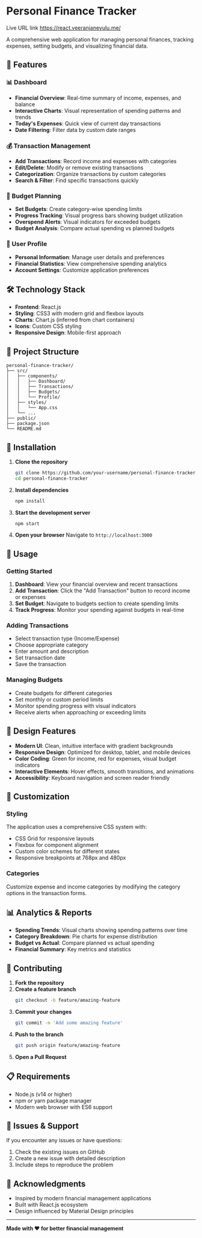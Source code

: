 # Personal Finance Tracker

Live URL link https://react.veeranjaneyulu.me/

A comprehensive web application for managing personal finances, tracking expenses, setting budgets, and visualizing financial data.

## 🚀 Features

### 📊 Dashboard

- **Financial Overview**: Real-time summary of income, expenses, and balance
- **Interactive Charts**: Visual representation of spending patterns and trends
- **Today's Expenses**: Quick view of current day transactions
- **Date Filtering**: Filter data by custom date ranges

### 💰 Transaction Management

- **Add Transactions**: Record income and expenses with categories
- **Edit/Delete**: Modify or remove existing transactions
- **Categorization**: Organize transactions by custom categories
- **Search & Filter**: Find specific transactions quickly

### 🎯 Budget Planning

- **Set Budgets**: Create category-wise spending limits
- **Progress Tracking**: Visual progress bars showing budget utilization
- **Overspend Alerts**: Visual indicators for exceeded budgets
- **Budget Analysis**: Compare actual spending vs planned budgets

### 👤 User Profile

- **Personal Information**: Manage user details and preferences
- **Financial Statistics**: View comprehensive spending analytics
- **Account Settings**: Customize application preferences

## 🛠️ Technology Stack

- **Frontend**: React.js
- **Styling**: CSS3 with modern grid and flexbox layouts
- **Charts**: Chart.js (inferred from chart containers)
- **Icons**: Custom CSS styling
- **Responsive Design**: Mobile-first approach

## 📁 Project Structure

```
personal-finance-tracker/
├── src/
│   ├── components/
│   │   ├── Dashboard/
│   │   ├── Transactions/
│   │   ├── Budgets/
│   │   └── Profile/
│   ├── styles/
│   │   └── App.css
│   └── ...
├── public/
├── package.json
└── README.md
```

## 🚀 Installation

1. **Clone the repository**

   ```bash
   git clone https://github.com/your-username/personal-finance-tracker.git
   cd personal-finance-tracker
   ```

2. **Install dependencies**

   ```bash
   npm install
   ```

3. **Start the development server**

   ```bash
   npm start
   ```

4. **Open your browser**
   Navigate to `http://localhost:3000`

## 📱 Usage

### Getting Started

1. **Dashboard**: View your financial overview and recent transactions
2. **Add Transaction**: Click the "Add Transaction" button to record income or expenses
3. **Set Budget**: Navigate to budgets section to create spending limits
4. **Track Progress**: Monitor your spending against budgets in real-time

### Adding Transactions

- Select transaction type (Income/Expense)
- Choose appropriate category
- Enter amount and description
- Set transaction date
- Save the transaction

### Managing Budgets

- Create budgets for different categories
- Set monthly or custom period limits
- Monitor spending progress with visual indicators
- Receive alerts when approaching or exceeding limits

## 🎨 Design Features

- **Modern UI**: Clean, intuitive interface with gradient backgrounds
- **Responsive Design**: Optimized for desktop, tablet, and mobile devices
- **Color Coding**: Green for income, red for expenses, visual budget indicators
- **Interactive Elements**: Hover effects, smooth transitions, and animations
- **Accessibility**: Keyboard navigation and screen reader friendly

## 🔧 Customization

### Styling

The application uses a comprehensive CSS system with:

- CSS Grid for responsive layouts
- Flexbox for component alignment
- Custom color schemes for different states
- Responsive breakpoints at 768px and 480px

### Categories

Customize expense and income categories by modifying the category options in the transaction forms.

## 📊 Analytics & Reports

- **Spending Trends**: Visual charts showing spending patterns over time
- **Category Breakdown**: Pie charts for expense distribution
- **Budget vs Actual**: Compare planned vs actual spending
- **Financial Summary**: Key metrics and statistics

## 🤝 Contributing

1. **Fork the repository**
2. **Create a feature branch**
   ```bash
   git checkout -b feature/amazing-feature
   ```
3. **Commit your changes**
   ```bash
   git commit -m 'Add some amazing feature'
   ```
4. **Push to the branch**
   ```bash
   git push origin feature/amazing-feature
   ```
5. **Open a Pull Request**

## 📋 Requirements

- Node.js (v14 or higher)
- npm or yarn package manager
- Modern web browser with ES6 support

## 🐛 Issues & Support

If you encounter any issues or have questions:

1. Check the existing issues on GitHub
2. Create a new issue with detailed description
3. Include steps to reproduce the problem

## 🙏 Acknowledgments

- Inspired by modern financial management applications
- Built with React.js ecosystem
- Design influenced by Material Design principles

---

**Made with ❤️ for better financial management**
